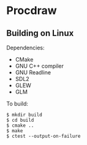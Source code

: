 Procdraw
========

Building on Linux
-----------------

Dependencies:

- CMake
- GNU C++ compiler
- GNU Readline
- SDL2
- GLEW
- GLM

To build:

```
$ mkdir build
$ cd build
$ cmake ..
$ make
$ ctest --output-on-failure
```
